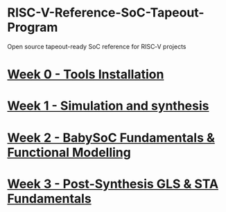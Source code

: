 # RISC-V-Reference-SoC-Tapeout-Program
Open source tapeout-ready SoC reference for RISC‑V projects

# [Week 0 - Tools Installation](Week%200/README.md)
# [Week 1 - Simulation and synthesis](week%201/readme.md)
# [Week 2 - BabySoC Fundamentals & Functional Modelling](Week%202/readme.md)
# [Week 3 - Post-Synthesis GLS & STA Fundamentals](Week%203/readme.md)
